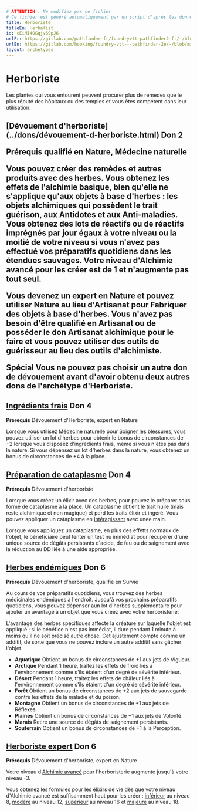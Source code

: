 ```yaml
---
# ATTENTION : Ne modifiez pas ce fichier
# Ce fichier est généré automatiquement par un script d'après les données du module Foundry VTT officiel et de sa traduction
title: Herboriste
titleEn: Herbalist
id: cEiMI4QGqjv69pJ6
urlFr: https://gitlab.com/pathfinder-fr/foundryvtt-pathfinder2-fr/-/blob/master/data/archetypes/cEiMI4QGqjv69pJ6.htm
urlEn: https://gitlab.com/hooking/foundry-vtt---pathfinder-2e/-/blob/master/packs/data/archetypes.db/herbalist.json
layout: archetypes
---
```

# Herboriste

Les plantes qui vous entourent peuvent procurer plus de remèdes que le plus réputé des hôpitaux ou des temples et vous êtes compétent dans leur utilisation.

<h2 style="text-align: left;">[Dévouement d'herboriste](../dons/dévouement-d-herboriste.html) Don 2

**Prérequis** qualifié en Nature, Médecine naturelle

Vous pouvez créer des remèdes et autres produits avec des herbes. Vous obtenez les effets de l'alchimie basique, bien qu'elle ne s'applique qu'aux objets à base d'herbes : les objets alchimiques qui possèdent le trait guérison, aux <a class="entity-link" data-pack="pf2e.equipment-srd" data-id="ktjFOp3U0wQD9t0Z" draggable="true">Antidotes</a> et aux <a class="entity-link" data-pack="pf2e.equipment-srd" data-id="UqinuuCWePTYGhVO" draggable="true">Anti-maladies</a>. Vous obtenez des lots de réactifs ou de réactifs imprégnés par jour égaux à votre niveau ou la moitié de votre niveau si vous n'avez pas effectué vos préparatifs quotidiens dans les étendues sauvages. Votre niveau d'<a class="entity-link" data-pack="pf2e.classfeatures" data-id="Pe0zmIqyTBc2Td0I" draggable="true">Alchimie avancé</a> pour les créer est de 1 et n'augmente pas tout seul.

Vous devenez un expert en Nature et pouvez utiliser Nature au lieu d'Artisanat pour Fabriquer des objets à base d'herbes. Vous n'avez pas besoin d'être qualifié en Artisanat ou de posséder le don Artisanat alchimique pour le faire et vous pouvez utiliser des <a class="entity-link" data-pack="pf2e.equipment-srd" data-id="s1vB3HdXjMigYAnY" draggable="true">outils de guérisseur</a> au lieu des outils d'alchimiste.

**Spécial** Vous ne pouvez pas choisir un autre don de dévouement avant d'avoir obtenu deux autres dons de l'archétype d'Herboriste.

## [Ingrédients frais](../dons/ingrédients-frais.html) Don 4

**Prérequis** Dévouement d'Herboriste, expert en Nature

Lorsque vous utilisez [Médecine naturelle](../dons/médecine-naturelle.html) pour [Soigner les blessures](../actions/soigner-les-blessures.html), vous pouvez utiliser un lot d'herbes pour obtenir le bonus de circonstances de +2 lorsque vous disposez d'ingrédients frais, même si vous n'êtes pas dans la nature. Si vous dépensez un lot d'herbes dans la nature, vous obtenez un bonus de circonstances de +4 à la place.

## [Préparation de cataplasme](../dons/préparation-de-cataplasme.html) Don 4

**Prérequis** Dévouement d'herboriste

Lorsque vous créez un élixir avec des herbes, pour pouvez le préparer sous forme de cataplasme à la place. Un cataplasme obtient le trait huile (mais reste alchimique et non magique) et perd les traits élixir et ingéré. Vous pouvez appliquer un cataplasme en [Intéragissant](../actions/interagir.html) avec unee main.

Lorsque vous appliquez un cataplasme, en plus des effetts normaux de l'objet, le bénéficiaire peut tenter un test nu immédiat pour récupérer d'une unique source de dégâts persistants d'acide, de feu ou de saignement avec la réduction au DD liée à une aide appropriée.

## [Herbes endémiques](../dons/herbes-endémiques.html) Don 6

**Prérequis** Dévouement d'herboriste, qualifié en Survie

Au cours de vos préparatifs quotidiens, vous trouvez des herbes médicinales endémiques à l'endroit. Jusqu'à vos prochains préparatifs quotidiens, vous pouvez dépenser aun lot d'herbes supplémentaire pour ajouter un avantage à un objet que vous créez avec votre herboristerie.

L'avantage des herbes spécifiques affecte la créature sur laquelle l'objet est appliqué ; si le bénéfice n'est pas immédiat, il dure pendant 1 minute à moins qu'il ne soit précisé autre chose. Cet ajustement compte comme un additif, de sorte que vous ne pouvez inclure un autre additif sans gâcher l'objet.

- **Aquatique** Obtient un bonus de circonstances de +1 aux jets de Vigueur.
- **Arctique** Pendant 1 heure, traitez les effets de froid liés à l'environnement comme s'ils étaient d'un degré de sévérité inférieur.
- **Désert** Pendant 1 heure, traitez les effets de châleur liés à l'environnement comme s'ils étaient d'un degré de sévérité inférieur.
- **Forêt** Obtient un bonus de circonstances de +2 aux jets de sauvegarde contre les effets de la maladie et du poison.
- **Montagne** Obtient un bonus de circonstances de +1 aux jets de Réflexes.
- **Plaines** Obtient un bonus de circonstances de +1 aux jets de Volonté.
- **Marais** Retire une source de dégâts de saignement persistants.
- **Souterrain** Obtient un bonus de circonstances de +1 à la Perception.

## [Herboriste expert](../dons/herboriste-expert.html) Don 6

**Prérequis** Dévouement d'herboriste, expert en Nature

Votre niveau d'[Alchimie avancé](../capacité-classe/alchimie-avancée.html) pour l'herboristerie augmente jusqu'à votre niveau -3.

Vous obtenez les formules pour les élixirs de vie dès que votre niveau d'Alchimie avancé est suffisamment haut pour les créer : [inférieur](../équipements/élixir-de-vie-inférieur.html) au niveau 8, [modéré](../équipements/elixir-de-vie-modéré.html) au niveau 12, [supérieur](../équipements/elixir-de-vie-supérieur.html) au niveau 16 et [majeure](../équipements/elixir-de-vie-majeur.html) au niveau 18.

